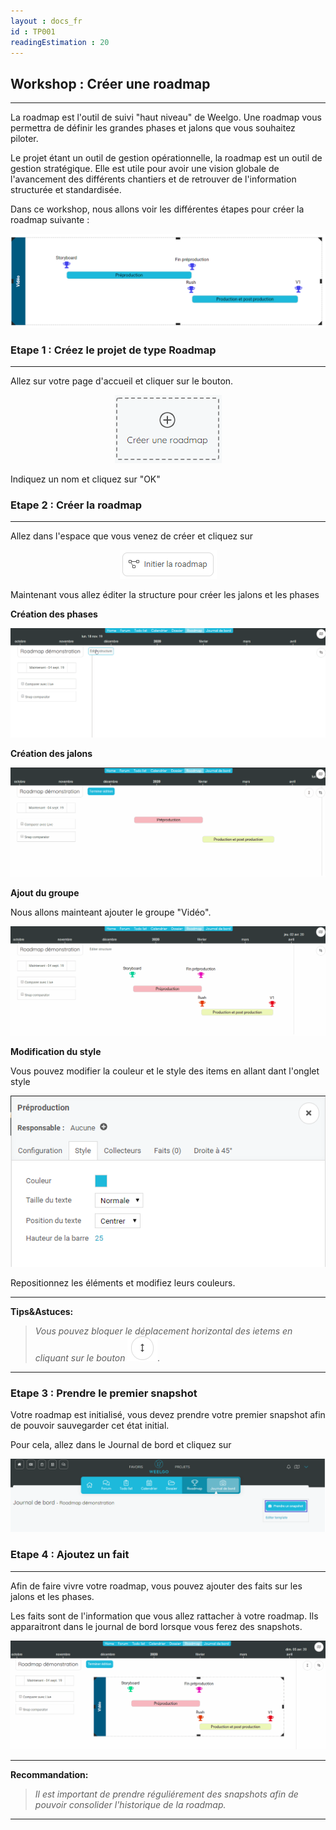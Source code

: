 ```yaml
---
layout : docs_fr
id : TP001
readingEstimation : 20
---
```


## Workshop : Créer une roadmap
------------------------

La roadmap est l'outil de suivi "haut niveau" de Weelgo. Une roadmap vous permettra de définir les grandes phases et jalons que vous souhaitez piloter. 

Le projet étant un outil de gestion opérationnelle, la roadmap est un outil de gestion stratégique. Elle est utile pour avoir une vision globale de l'avancement des différents chantiers et de retrouver de l'information structurée et standardisée. 

Dans ce workshop, nous allons voir les différentes étapes pour créer la roadmap suivante :

<p align="center">
<img src="roadmapCible.png">
</p>


### Etape 1 : Créez le projet de type Roadmap
------------------------

Allez sur votre page d'accueil et cliquer sur le bouton.

<p align="center">
<img src="boutonCreerRoadmap.png">
</p>

Indiquez un nom et cliquez sur "OK"


### Etape 2 : Créer la roadmap
------------------------

Allez dans l'espace que vous venez de créer et cliquez sur 

<p align="center">
<img src="initierRoadmap.png">
</p>

Maintenant vous allez éditer la structure pour créer les jalons et les phases

**Création des phases**

<p align="center">
<img src="creationPhase.gif">
</p>

**Création des jalons**

<p align="center">
<img src="creationJalon.gif">
</p>

**Ajout du groupe**

Nous allons mainteant ajouter le groupe "Vidéo". 

<p align="center">
<img src="creationGroupe.gif">
</p>

**Modification du style**

Vous pouvez modifier la couleur et le style des items en allant dant l'onglet style

<p align="center">
<img src="changerCouleurItem.png">
</p>

Repositionnez les éléments et modifiez leurs couleurs. 

---
**Tips&Astuces:**

>*Vous pouvez bloquer le déplacement horizontal des ietems en cliquant sur le bouton <img src="boutonDeplacementVertical.png">.*

---


### Etape 3 : Prendre le premier snapshot

Votre roadmap est initialisé, vous devez prendre votre premier snapshot afin de pouvoir sauvegarder cet état initial. 

Pour cela, allez dans le Journal de bord et cliquez sur 

<p align="center">
<img src="prendreSnapshot.png">
</p>


### Etape 4 :  Ajoutez un fait
------------------------

Afin de faire vivre votre roadmap, vous pouvez ajouter des faits sur les jalons et les phases. 

Les faits sont de l'information que vous allez rattacher à votre roadmap. Ils apparaitront dans le journal de bord lorsque vous ferez des snapshots. 

<p align="center">
<img src="ajoutFait.gif">
</p>

---
**Recommandation:**

>*Il est important de prendre réguliérement des snapshots afin de pouvoir consolider l'historique de la roadmap.*

---
